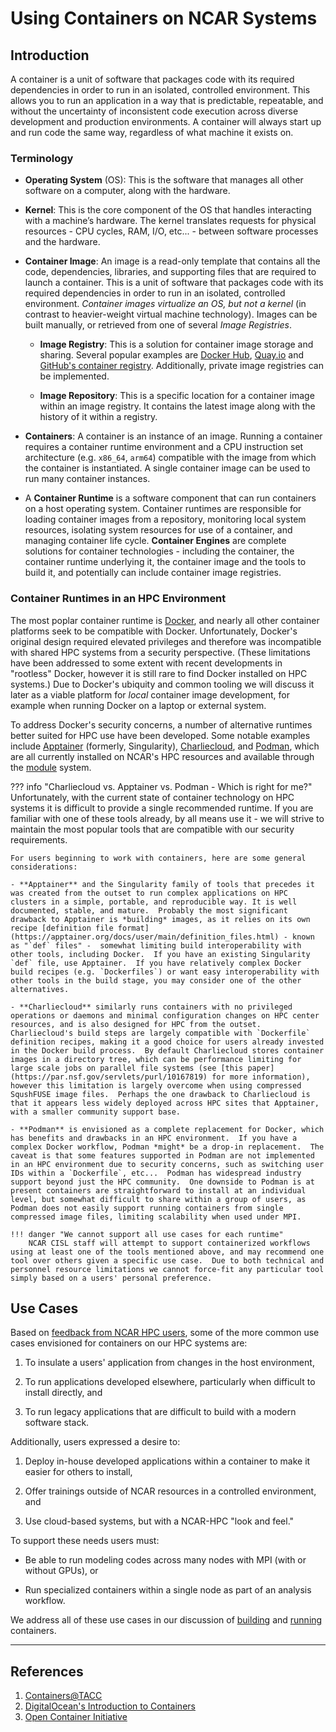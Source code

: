 # Using Containers on NCAR Systems

## Introduction

A container is a unit of software that packages code with its required dependencies in order to run in an isolated, controlled environment. This allows you to run an application in a way that is predictable, repeatable, and without the uncertainty of inconsistent code execution across diverse development and production environments. A container will always start up and run code the same way, regardless of what machine it exists on.

### Terminology
 - **Operating System** (OS): This is the software that manages all other software on a computer, along with the hardware.

 - **Kernel**: This is the core component of the OS that handles interacting with a machine’s hardware. The kernel translates requests for physical resources - CPU cycles, RAM, I/O, etc... - between software processes and the hardware.

 - **Container Image**: An image is a read-only template that contains all the code, dependencies, libraries, and supporting files that are required to launch a container. This is a unit of software that packages code with its required dependencies in order to run in an isolated, controlled environment. *Container images virtualize an OS, but not a kernel* (in contrast to heavier-weight virtual machine technology).  Images can be built manually, or retrieved from one of several *Image Registries*.

    - **Image Registry**: This is a solution for container image storage and sharing. Several popular examples are [Docker Hub](https://hub.docker.com/), [Quay.io](https://quay.io/) and [GitHub's container registry](https://github.blog/2021-06-21-github-packages-container-registry-generally-available/).  Additionally, private image registries can be implemented.

    - **Image Repository**: This is a specific location for a container image within an image registry. It contains the latest image along with the history of it within a registry.

- **Containers**: A container is an instance of an image. Running a container requires a container runtime environment and a CPU instruction set architecture (e.g. `x86_64`, `arm64`) compatible with the image from which the container is instantiated. A single container image can be used to run many container instances.

 - A **Container Runtime** is a software component that can run containers on a host operating system. Container runtimes are responsible for loading container images from a repository, monitoring local system resources, isolating system resources for use of a container, and managing container life cycle.  **Container Engines** are complete solutions for container technologies - including the container, the container runtime underlying it, the container image and the tools to build it, and potentially can include container image registries.

### Container Runtimes in an HPC Environment

The most poplar container runtime is [Docker](https://www.docker.com/), and nearly all other container platforms seek to be compatible with Docker.  Unfortunately, Docker's original design required elevated privileges and therefore was incompatible with shared HPC systems from a security perspective.  (These limitations have been addressed to some extent with recent developments in "rootless" Docker, however it is still rare to find Docker installed on HPC systems.)  Due to Docker's ubiquity and common tooling we will discuss it later as a viable platform for *local* container image development, for example when running Docker on a laptop or external system.

To address Docker's security concerns, a number of alternative runtimes better suited for HPC use have been developed.  Some notable examples include [Apptainer](https://apptainer.org/) (formerly, Singularity), [Charliecloud](https://hpc.github.io/charliecloud/), and [Podman](https://podman.io/), which are all currently installed on NCAR's HPC resources and available through the [module](../modules.md) system.

??? info "Charliecloud vs. Apptainer vs. Podman - Which is right for me?"
    Unfortunately, with the current state of container technology on HPC systems it is difficult to provide a single recommended runtime.  If you are familiar with one of these tools already, by all means use it - we will strive to maintain the most popular tools that are compatible with our security requirements.

    For users beginning to work with containers, here are some general considerations:

    - **Apptainer** and the Singularity family of tools that precedes it was created from the outset to run complex applications on HPC clusters in a simple, portable, and reproducible way. It is well documented, stable, and mature.  Probably the most significant drawback to Apptainer is *building* images, as it relies on its own recipe [definition file format](https://apptainer.org/docs/user/main/definition_files.html) - known as "`def` files" -  somewhat limiting build interoperability with other tools, including Docker.  If you have an existing Singularity `def` file, use Apptainer.  If you have relatively complex Docker build recipes (e.g. `Dockerfiles`) or want easy interoperability with other tools in the build stage, you may consider one of the other alternatives.

    - **Charliecloud** similarly runs containers with no privileged operations or daemons and minimal configuration changes on HPC center resources, and is also designed for HPC from the outset.  Charliecloud's build steps are largely compatible with `Dockerfile` definition recipes, making it a good choice for users already invested in the Docker build process.  By default Charliecloud stores container images in a directory tree, which can be performance limiting for large scale jobs on parallel file systems (see [this paper](https://par.nsf.gov/servlets/purl/10167819) for more information), however this limitation is largely overcome when using compressed SqushFUSE image files.  Perhaps the one drawback to Charliecloud is that it appears less widely deployed across HPC sites that Apptainer, with a smaller community support base.

    - **Podman** is envisioned as a complete replacement for Docker, which has benefits and drawbacks in an HPC environment.  If you have a complex Docker workflow, Podman *might* be a drop-in replacement.  The caveat is that some features supported in Podman are not implemented in an HPC environment due to security concerns, such as switching user IDs within a `Dockerfile`, etc...  Podman has widespread industry support beyond just the HPC community.  One downside to Podman is at present containers are straightforward to install at an individual level, but somewhat difficult to share within a group of users, as Podman does not easily support running containers from single compressed image files, limiting scalability when used under MPI.

    !!! danger "We cannot support all use cases for each runtime"
        NCAR CISL staff will attempt to support containerized workflows using at least one of the tools mentioned above, and may recommend one tool over others given a specific use case.  Due to both technical and personnel resource limitations we cannot force-fit any particular tool simply based on a users' personal preference.

## Use Cases

Based on [feedback from NCAR HPC users](https://docs.google.com/presentation/d/1FSAIjTrYPCumMm6HX9i0OVa3BUfSK-QNmNzW4ve9G_g/edit?usp=sharing), some of the more common use cases envisioned for containers on our HPC systems are:

1. To insulate a users' application from changes in the host environment,

2. To run applications developed elsewhere, particularly when difficult to install directly, and

3. To run legacy applications that are difficult to build with a modern software stack.

Additionally, users expressed a desire to:

1. Deploy in-house developed applications within a container to make it easier for others to install,

2. Offer trainings outside of NCAR resources in a controlled environment, and

3. Use cloud-based systems, but with a NCAR-HPC "look and feel."

To support these needs users must:

-  Be able to run modeling codes across many nodes with MPI (with or without GPUs), or

-  Run specialized containers within a single node as part of an analysis workflow.

We address all of these use cases in our discussion of [building](./building_containers.md) and [running](./running_containers.md) containers.


---

## References

 1. [Containers@TACC](https://containers-at-tacc.readthedocs.io/)
 2. [DigitalOcean's Introduction to Containers](https://www.digitalocean.com/community/conceptual-articles/introduction-to-containers)
 3. [Open Container Initiative](https://opencontainers.org/about/overview/)

<!--  LocalWords:  runtime runtimes Apptainer HPC
 -->
